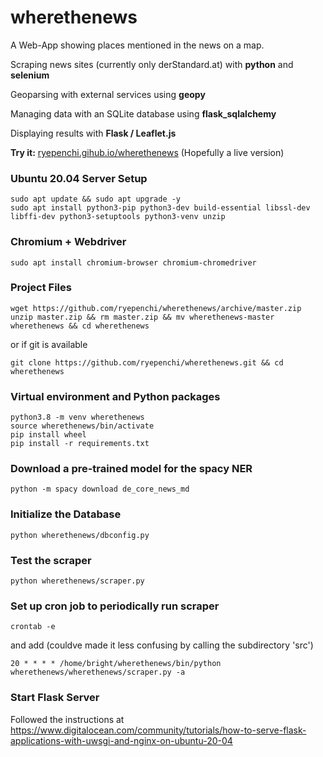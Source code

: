 # wherethenews

A Web-App showing places mentioned in the news on a map.

Scraping news sites (currently only derStandard.at) with **python** and **selenium**

Geoparsing with external services using **geopy**

Managing data with an SQLite database using **flask_sqlalchemy**

Displaying results with **Flask / Leaflet.js**

**Try it:** [ryepenchi.gihub.io/wherethenews](https://ryepenchi.github.io/wherethenews) (Hopefully a live version)

### Ubuntu 20.04 Server Setup
```
sudo apt update && sudo apt upgrade -y
sudo apt install python3-pip python3-dev build-essential libssl-dev libffi-dev python3-setuptools python3-venv unzip
```
### Chromium + Webdriver
```
sudo apt install chromium-browser chromium-chromedriver
```
### Project Files
```
wget https://github.com/ryepenchi/wherethenews/archive/master.zip
unzip master.zip && rm master.zip && mv wherethenews-master wherethenews && cd wherethenews
```
or if git is available
```
git clone https://github.com/ryepenchi/wherethenews.git && cd wherethenews
```
### Virtual environment and Python packages
```
python3.8 -m venv wherethenews
source wherethenews/bin/activate
pip install wheel
pip install -r requirements.txt
```
### Download a pre-trained model for the spacy NER
```
python -m spacy download de_core_news_md
```
### Initialize the Database
```
python wherethenews/dbconfig.py
```
### Test the scraper
```
python wherethenews/scraper.py
```
### Set up cron job to periodically run scraper
```
crontab -e
```
and add (couldve made it less confusing by calling the subdirectory 'src')
```
20 * * * * /home/bright/wherethenews/bin/python wherethenews/wherethenews/scraper.py -a
```
### Start Flask Server
Followed the instructions at
https://www.digitalocean.com/community/tutorials/how-to-serve-flask-applications-with-uwsgi-and-nginx-on-ubuntu-20-04
